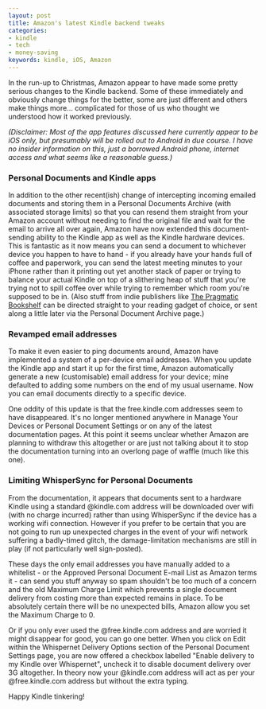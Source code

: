 ```yaml
---
layout: post
title: Amazon's latest Kindle backend tweaks
categories: 
- kindle
- tech
- money-saving
keywords: kindle, iOS, Amazon
---
```


<div markdown="1" class="intro">
  In the run-up to Christmas, Amazon appear to have made some pretty serious changes to the Kindle backend. Some of these immediately and obviously change things for the better, some are just different and others make things more... complicated for those of us who thought we understood how it worked previously.

  *(Disclaimer: Most of the app features discussed here currently appear to be iOS only, but presumably will be rolled out to Android in due course. I have no insider information on this, just a borrowed Android phone, internet access and what seems like a reasonable guess.)*
</div>

### Personal Documents and Kindle apps

In addition to the other recent(ish) change of intercepting incoming emailed documents and storing them in a Personal Documents Archive (with associated storage limits) so that you can resend them straight from your Amazon account without needing to find the original file and wait for the email to arrive all over again, Amazon have now extended this document-sending ability to the Kindle app as well as the Kindle hardware devices. This is fantastic as it now means you can send a document to whichever device you happen to have to hand - if you already have your hands full of coffee and paperwork, you can send the latest meeting minutes to your iPhone rather than it printing out yet another stack of paper or trying to balance your actual Kindle on top of a slithering heap of stuff that you're trying not to spill coffee over while trying to remember which room you're supposed to be in. (Also stuff from indie publishers like [The Pragmatic Bookshelf](http://pragprog.com/) can be directed straight to your reading gadget of choice, or sent along a little later via the Personal Document Archive page.)

### Revamped email addresses

To make it even easier to ping documents around, Amazon have implemented a system of a per-device email addresses. When you update the Kindle app and start it up for the first time, Amazon automatically generate a new (customisable) email address for your device; mine defaulted to adding some numbers on the end of my usual username. Now you can email documents directly to a specific device.

One oddity of this update is that the free.kindle.com addresses seem to have disappeared. It's no longer mentioned anywhere in Manage Your Devices or Personal Document Settings or on any of the latest documentation pages. At this point it seems unclear whether Amazon are planning to withdraw this altogether or are just not talking about it to stop the documentation turning into an overlong page of waffle (much like this one).

### Limiting WhisperSync for Personal Documents

From the documentation, it appears that documents sent to a hardware Kindle using a standard @kindle.com address will be downloaded over wifi (with no charge incurred) rather than using WhisperSync if the device has a working wifi connection. However if you prefer to be certain that you are not going to run up unexpected charges in the event of your wifi network suffering a badly-timed glitch, the damage-limitation mechanisms are still in play (if not particularly well sign-posted).

These days the only email addresses you have manually added to a whitelist - or the Approved Personal Document E-mail List as Amazon terms it - can send you stuff anyway so spam shouldn't be too much of a concern and the old Maximum Charge Limit which prevents a single document delivery from costing more than expected remains in place. To be absolutely certain there will be no unexpected bills, Amazon allow you set the Maximum Charge to 0.

Or if you only ever used the @free.kindle.com address and are worried it might disappear for good, you can go one better. When you click on Edit within the Whispernet Delivery Options section of the Personal Document Settings page, you are now offered a checkbox labelled "Enable delivery to my Kindle over Whispernet", uncheck it to disable document delivery over 3G altogether. In theory now your @kindle.com address will act as per your @free.kindle.com address but without the extra typing.

Happy Kindle tinkering!